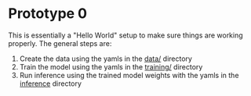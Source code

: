 # Prototype 0

This is essentially a "Hello World" setup to make sure things are working
properly.
The general steps are:
1. Create the data using the yamls in the [data/](./data/)
   directory
2. Train the model using the yamls in the [training/](./training)
   directory
3. Run inference using the trained model weights with the yamls in the
   [inference](./inference) directory
